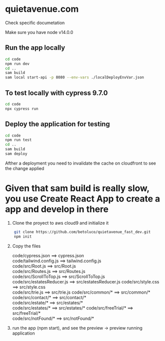 # quietavenue.com
Check specific documetation

Make sure you have node v14.0.0

## Run the app locally
```bash
cd code
npm run dev
cd ..
sam build
sam local start-api -p 8080 --env-vars ./localDeployEnvVar.json
```

## To test locally with cypress 9.7.0
```bash
cd code
npx cypress run 
```

## Deploy the application for testing
```bash
cd code
npm run test
cd ..
sam build
sam deploy
```

Afther a deployment you need to invalidate the cache on cloudfront to see the change applied

# Given that sam build is really slow, you use Create React App to create a app and develop in there

1. Clone the proyect to aws cloud9 and initialize it 
```bash
    git clone https://github.com/betoluco/quietavenue_fast_dev.git
    npm init
```
2. Copy the files

    code/cypress.json                                   ==> cypress.json       
    code/tailwind.config.js                             ==> tailwind.config.js                  
    code/src/Root.js                                    ==> src/Root.js   
    code/src/Routes.js                                  ==> src/Routes.js    
    code/src/ScrollToTop.js                             ==> src/ScrollToTop.js 
    code/src/estatesReducer.js                          ==> src/estatesReducer.js 
    code/src/style.css                                  ==> src/style.css   
    code/src/trie.js                                    ==> src/trie.js 
    code/src/common/*                                   ==> src/common/*
    code/src/contact/*                                  ==> src/contact/*        
    code/src/estate/*                                   ==> src/estates/*                    
    code/src/estates/*                                  ==> src/estates/* 
    code/src/freeTrial/*                                ==> src/freeTrial/*               
    code/src/notFound/*                                 ==> src/notFound/*           

3. run the app (npm start), and see the preview -> preview running application